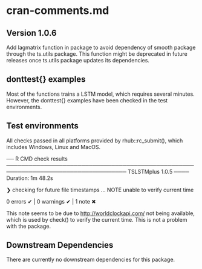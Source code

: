 # cran-comments.md

## Version 1.0.6

Add lagmatrix function in package to avoid dependency of smooth package through
the ts.utils package. This function might be deprecated in future releases
once ts.utils package updates its dependencies.

## donttest{} examples

Most of the functions trains a LSTM model, which requires several minutes. 
However, the donttest{} examples have been checked in the test environments.

## Test environments
All checks passed in all platforms provided by rhub::rc_submit(), which includes 
Windows, Linux and MacOS.

── R CMD check results ────────────────────────────────────────────────────────────────────────────────── TSLSTMplus 1.0.5 ────
Duration: 1m 48.2s

❯ checking for future file timestamps ... NOTE
  unable to verify current time

0 errors ✔ | 0 warnings ✔ | 1 note ✖

This note seems to be due to http://worldclockapi.com/ not being available, which 
is used by check() to verify the current time. This is not a problem with the package.

## Downstream Dependencies
There are currently no downstream dependencies for this package.
